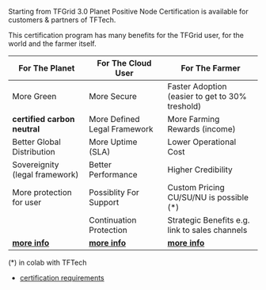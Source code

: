 Starting from TFGrid 3.0 Planet Positive Node Certification is available for customers & partners of TFTech.

This certification program has many benefits for the TFGrid user, for the world and the farmer itself.

| For The Planet                                         | For The Cloud User                                   | For The Farmer                                         |
| ------------------------------------------------------ | ---------------------------------------------------- | ------------------------------------------------------ |
| More Green                                             | More Secure                                          | Faster Adoption (easier to get to 30% treshold)        |
| **certified carbon neutral**                           | More Defined Legal Framework                         | More Farming Rewards (income)                          |
| Better Global Distribution                             | More Uptime (SLA)                                    | Lower Operational Cost                                 |
| Sovereignity (legal framework)                         | Better Performance                                   | Higher Credibility                                     |
| More protection for user                               | Possiblity For Support                               | Custom Pricing CU/SU/NU is possible (*)                |
|                                                        | Continuation Protection                              | Strategic Benefits e.g. link to sales channels         |
| **[more info](farming_certification_benefits_planet)** | **[more info](farming_certification_benefits_user)** | **[more info](farming_certification_benefits_farmer)** |

(*) in colab with TFTech

- [certification requirements](farming_certified_requirements_)
